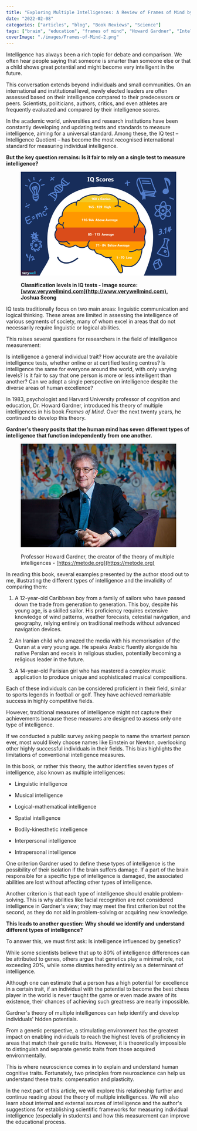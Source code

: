 ```yaml
---
title: "Exploring Multiple Intelligences: A Review of Frames of Mind by Dr. Howard Gardner - Part 1"
date: "2022-02-08"
categories: ["articles", "blog", "Book Reviews", "Science"]
tags: ["brain", "education", "frames of mind", "Howard Gardner", "Intelligence", "Neuroscience", "Talents"]
coverImage: "./images/Frames-of-Mind-2.png"
---
```


Intelligence has always been a rich topic for debate and comparison. We often hear people saying that someone is smarter than someone else or that a child shows great potential and might become very intelligent in the future.

This conversation extends beyond individuals and small communities. On an international and institutional level, newly elected leaders are often assessed based on their intelligence compared to their predecessors or peers. Scientists, politicians, authors, critics, and even athletes are frequently evaluated and compared by their intelligence scores.

In the academic world, universities and research institutions have been constantly developing and updating tests and standards to measure intelligence, aiming for a universal standard. Among these, the IQ test – Intelligence Quotient – has become the most recognised international standard for measuring individual intelligence.

**But the key question remains: Is it fair to rely on a single test to measure intelligence?**

<figure>

![](./images/2795585.png)

<figcaption>

**Classification levels in IQ tests - Image source: [www.verywellmind.com](http://www.verywellmind.com), Joshua Seong**

</figcaption>

</figure>

IQ tests traditionally focus on two main areas: linguistic communication and logical thinking. These areas are limited in assessing the intelligence of various segments of society, many of whom excel in areas that do not necessarily require linguistic or logical abilities.

This raises several questions for researchers in the field of intelligence measurement:

Is intelligence a general individual trait? How accurate are the available intelligence tests, whether online or at certified testing centres? Is intelligence the same for everyone around the world, with only varying levels? Is it fair to say that one person is more or less intelligent than another? Can we adopt a single perspective on intelligence despite the diverse areas of human excellence?

In 1983, psychologist and Harvard University professor of cognition and education, Dr. Howard Gardner, introduced his theory of multiple intelligences in his book _Frames of Mind_. Over the next twenty years, he continued to develop this theory.

**Gardner's theory posits that the human mind has seven different types of intelligence that function independently from one another.**

<figure>

![](./images/22-78-howard-gardner.jpeg)

<figcaption>

Professor Howard Gardner, the creator of the theory of multiple intelligences - [https://metode.org](https://metode.org)

</figcaption>

</figure>

In reading this book, several examples presented by the author stood out to me, illustrating the different types of intelligence and the invalidity of comparing them:

1. A 12-year-old Caribbean boy from a family of sailors who have passed down the trade from generation to generation. This boy, despite his young age, is a skilled sailor. His proficiency requires extensive knowledge of wind patterns, weather forecasts, celestial navigation, and geography, relying entirely on traditional methods without advanced navigation devices.

3. An Iranian child who amazed the media with his memorisation of the Quran at a very young age. He speaks Arabic fluently alongside his native Persian and excels in religious studies, potentially becoming a religious leader in the future.

5. A 14-year-old Parisian girl who has mastered a complex music application to produce unique and sophisticated musical compositions.

Each of these individuals can be considered proficient in their field, similar to sports legends in football or golf. They have achieved remarkable success in highly competitive fields.

However, traditional measures of intelligence might not capture their achievements because these measures are designed to assess only one type of intelligence.

If we conducted a public survey asking people to name the smartest person ever, most would likely choose names like Einstein or Newton, overlooking other highly successful individuals in their fields. This bias highlights the limitations of conventional intelligence measures.

In this book, or rather this theory, the author identifies seven types of intelligence, also known as multiple intelligences:

- Linguistic intelligence

- Musical intelligence

- Logical-mathematical intelligence

- Spatial intelligence

- Bodily-kinesthetic intelligence

- Interpersonal intelligence

- Intrapersonal intelligence

One criterion Gardner used to define these types of intelligence is the possibility of their isolation if the brain suffers damage. If a part of the brain responsible for a specific type of intelligence is damaged, the associated abilities are lost without affecting other types of intelligence.

Another criterion is that each type of intelligence should enable problem-solving. This is why abilities like facial recognition are not considered intelligence in Gardner's view; they may meet the first criterion but not the second, as they do not aid in problem-solving or acquiring new knowledge.

**This leads to another question: Why should we identify and understand different types of intelligence?**

To answer this, we must first ask: Is intelligence influenced by genetics?

While some scientists believe that up to 80% of intelligence differences can be attributed to genes, others argue that genetics play a minimal role, not exceeding 20%, while some dismiss heredity entirely as a determinant of intelligence.

Although one can estimate that a person has a high potential for excellence in a certain trait, if an individual with the potential to become the best chess player in the world is never taught the game or even made aware of its existence, their chances of achieving such greatness are nearly impossible.

Gardner's theory of multiple intelligences can help identify and develop individuals' hidden potentials.

From a genetic perspective, a stimulating environment has the greatest impact on enabling individuals to reach the highest levels of proficiency in areas that match their genetic traits. However, it is theoretically impossible to distinguish and separate genetic traits from those acquired environmentally.

This is where neuroscience comes in to explain and understand human cognitive traits. Fortunately, two principles from neuroscience can help us understand these traits: compensation and plasticity.

In the next part of this article, we will explore this relationship further and continue reading about the theory of multiple intelligences. We will also learn about internal and external sources of intelligence and the author's suggestions for establishing scientific frameworks for measuring individual intelligence (especially in students) and how this measurement can improve the educational process.
